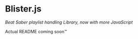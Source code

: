 # Blister.js
_Beat Saber playlist handling Library, now with more JavaScript_

Actual README coming soon™
